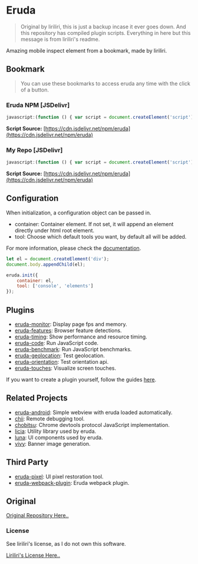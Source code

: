 # Eruda
> Original by liriliri, this is just a backup incase it ever goes down. And this repository has compiled plugin scripts. Everything in here but this message is from liriliri's readme.

Amazing mobile inspect element from a bookmark, made by liriliri.

## Bookmark
> You can use these bookmarks to access eruda any time with the click of a button.

### Eruda NPM [JSDelivr]
```js
javascript:(function () { var script = document.createElement('script'); script.src="https://cdn.jsdelivr.net/npm/eruda"; document.body.append(script); script.onload = function () { eruda.init(); } })();
```
**Script Source:** [https://cdn.jsdelivr.net/npm/eruda](https://cdn.jsdelivr.net/npm/eruda)

### My Repo [JSDelivr]
```js
javascript:(function () { var script = document.createElement('script'); script.src="https://raw.githubusercontent.com/VallionXD/Eruda/eruda.js"; document.body.append(script); script.onload = function () { eruda.init(); } })();
```
**Script Source:** [https://cdn.jsdelivr.net/npm/eruda](https://cdn.jsdelivr.net/npm/eruda)

## Configuration

When initialization, a configuration object can be passed in.

* container: Container element. If not set, it will append an element directly
under html root element.
* tool: Choose which default tools you want, by default all will be added.

For more information, please check the [documentation](doc/API.md).

```javascript
let el = document.createElement('div');
document.body.appendChild(el);

eruda.init({
    container: el,
    tool: ['console', 'elements']
});
```

## Plugins

* [eruda-monitor](https://github.com/liriliri/eruda-monitor): Display page fps and memory.
* [eruda-features](https://github.com/liriliri/eruda-features): Browser feature detections.
* [eruda-timing](https://github.com/liriliri/eruda-timing): Show performance and resource timing.
* [eruda-code](https://github.com/liriliri/eruda-code): Run JavaScript code.
* [eruda-benchmark](https://github.com/liriliri/eruda-benchmark): Run JavaScript benchmarks.
* [eruda-geolocation](https://github.com/liriliri/eruda-geolocation): Test geolocation.
* [eruda-orientation](https://github.com/liriliri/eruda-orientation): Test orientation api.
* [eruda-touches](https://github.com/liriliri/eruda-touches): Visualize screen touches.

If you want to create a plugin yourself, follow the guides [here](./doc/PLUGIN.md).

## Related Projects

* [eruda-android](https://github.com/liriliri/eruda-android): Simple webview with eruda loaded automatically.
* [chii](https://github.com/liriliri/chii): Remote debugging tool.
* [chobitsu](https://github.com/liriliri/chobitsu): Chrome devtools protocol JavaScript implementation.
* [licia](https://github.com/liriliri/licia): Utility library used by eruda.
* [luna](https://github.com/liriliri/luna): UI components used by eruda.
* [vivy](https://github.com/liriliri/vivy-docs): Banner image generation.

## Third Party

* [eruda-pixel](https://github.com/Faithree/eruda-pixel): UI pixel restoration tool.
* [eruda-webpack-plugin](https://github.com/huruji/eruda-webpack-plugin): Eruda webpack plugin.

## Original

[Original Repository Here..](https://github.com/liriliri/eruda/)

### License

See liriliri's license, as I do not own this software.

[Liriliri's License Here..](https://github.com/liriliri/eruda/blob/master/LICENSE)
